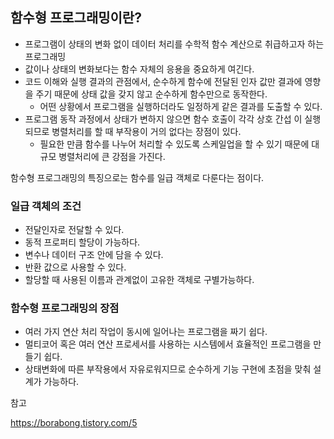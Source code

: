 ## 함수형 프로그래밍이란?

+ 프로그램이 상태의 변화 없이 데이터 처리를 수학적 함수 계산으로 취급하고자 하는 프로그래밍
+ 값이나 상태의 변화보다는 함수 자체의 응용을 중요하게 여긴다.
+ 코드 이해와 실행 결과의 관점에서, 순수하게 함수에 전달된 인자 값만 결과에 영향을 주기 때문에 상태 값을 갖지 않고 순수하게 함수만으로 동작한다. 
  + 어떤 상황에서 프로그램을 실행하더라도 일정하게 같은 결과를 도출할 수 있다. 
+ 프로그램 동작 과정에서 상태가 변하지 않으면 함수 호출이 각각 상호 간섭 이 실행되므로 병렬처리를 할 때 부작용이 거의 없다는 장점이 있다. 
  + 필요한 만큼 함수를 나누어 처리할 수 있도록 스케일업을 할 수 있기 때문에 대규모 병렬처리에 큰 강점을 가진다.



함수형 프로그래밍의 특징으로는 함수를 일급 객체로 다룬다는 점이다. 



### 일급 객체의 조건 

+ 전달인자로 전달할 수 있다. 
+ 동적 프로퍼티 할당이 가능하다.
+ 변수나 데이터 구조 안에 담을 수 있다. 
+ 반환 값으로 사용할 수 있다. 
+ 할당할 때 사용된 이름과 관계없이 고유한 객체로 구별가능하다. 



### 함수형 프로그래밍의 장점 

+ 여러 가지 연산 처리 작업이 동시에 일어나는 프로그램을 짜기 쉽다.
+ 멀티코어 혹은 여러 연산 프로세서를 사용하는 시스템에서 효율적인 프로그램을 만들기 쉽다.
+ 상태변화에 따른 부작용에서 자유로워지므로 순수하게 기능 구현에 초점을 맞춰 설계가 가능하다. 



참고

https://borabong.tistory.com/5
